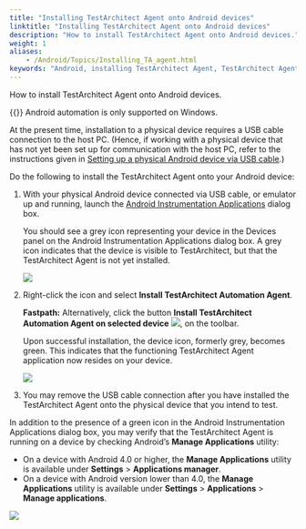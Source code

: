```yaml
--- 
title: "Installing TestArchitect Agent onto Android devices"
linktitle: "Installing TestArchitect Agent onto Android devices"
description: "How to install TestArchitect Agent onto Android devices."
weight: 1
aliases: 
    - /Android/Topics/Installing_TA_agent.html
keywords: "Android, installing TestArchitect Agent, TestArchitect Agent, Android, installing"
---
```


How to install TestArchitect Agent onto Android devices.

{{<important>}} Android automation is only supported on Windows.

At the present time, installation to a physical device requires a USB cable connection to the host PC. \(Hence, if working with a physical device that has not yet been set up for communication with the host PC, refer to the instructions given in [Setting up a physical Android device via USB cable](/automation-guide/application-testing/mobile-testing/testing-mobile-applications/android-automation/setting-up-the-test-environment/configuring-android-testing-on-target-devices/setting-up-a-physical-android-device-via-usb-cable).\)

Do the following to install the TestArchitect Agent onto your Android device:

1.  With your physical Android device connected via USB cable, or emulator up and running, launch the [Android Instrumentation Applications](/automation-guide/application-testing/mobile-testing/testing-mobile-applications/android-automation/android-instrumentation-tool/) dialog box.

    You should see a grey icon representing your device in the Devices panel on the Android Instrumentation Applications dialog box. A grey icon indicates that the device is visible to TestArchitect, but that the TestArchitect Agent is not yet installed.

    ![](/images/Android/Images/android_9.png)

2.  Right-click the icon and select **Install TestArchitect Automation Agent**.

    **Fastpath:** Alternatively, click the button **Install TestArchitect Automation Agent on selected device** ![](/images/Android/Images/android_installing_TA_agent_btn.png), on the toolbar.

    Upon successful installation, the device icon, formerly grey, becomes green. This indicates that the functioning TestArchitect Agent application now resides on your device.

    ![](/images/Android/Images/android_10.png)

3.  You may remove the USB cable connection after you have installed the TestArchitect Agent onto the physical device that you intend to test.


In addition to the presence of a green icon in the Android Instrumentation Applications dialog box, you may verify that the TestArchitect Agent is running on a device by checking Android’s **Manage Applications** utility:

-   On a device with Android 4.0 or higher, the **Manage Applications** utility is available under **Settings** \> **Applications manager**.
-   On a device with Android version lower than 4.0, the **Manage Applications** utility is available under **Settings** \> **Applications** \> **Manage applications**.

![](/images/Android/Images/android_11.png)



